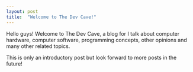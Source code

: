 ```yaml
---
layout: post
title:  "Welcome to The Dev Cave!"
---
```


Hello guys! Welcome to The Dev Cave, a blog for I talk about computer hardware, computer software, programming concepts, other opinions and many
other related topics. 

This is only an introductory post but look forward to more posts in the future!